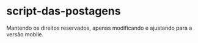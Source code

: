 # script-das-postagens
Mantendo os direitos reservados, apenas modificando e ajustando para a versão mobile. 
